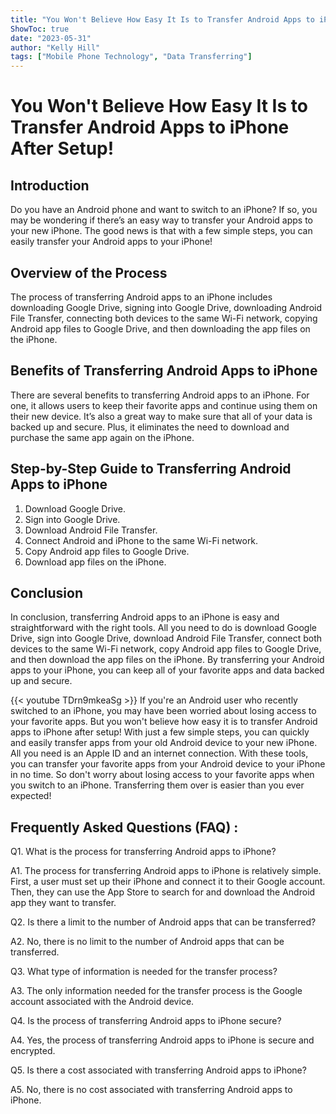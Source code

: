 ```yaml
---
title: "You Won't Believe How Easy It Is to Transfer Android Apps to iPhone After Setup!"
ShowToc: true 
date: "2023-05-31"
author: "Kelly Hill" 
tags: ["Mobile Phone Technology", "Data Transferring"]
---
```

# You Won't Believe How Easy It Is to Transfer Android Apps to iPhone After Setup!

## Introduction

Do you have an Android phone and want to switch to an iPhone? If so, you may be wondering if there’s an easy way to transfer your Android apps to your new iPhone. The good news is that with a few simple steps, you can easily transfer your Android apps to your iPhone! 

## Overview of the Process

The process of transferring Android apps to an iPhone includes downloading Google Drive, signing into Google Drive, downloading Android File Transfer, connecting both devices to the same Wi-Fi network, copying Android app files to Google Drive, and then downloading the app files on the iPhone. 

## Benefits of Transferring Android Apps to iPhone

There are several benefits to transferring Android apps to an iPhone. For one, it allows users to keep their favorite apps and continue using them on their new device. It’s also a great way to make sure that all of your data is backed up and secure. Plus, it eliminates the need to download and purchase the same app again on the iPhone. 

## Step-by-Step Guide to Transferring Android Apps to iPhone

1. Download Google Drive.
2. Sign into Google Drive.
3. Download Android File Transfer.
4. Connect Android and iPhone to the same Wi-Fi network.
5. Copy Android app files to Google Drive.
6. Download app files on the iPhone.

## Conclusion

In conclusion, transferring Android apps to an iPhone is easy and straightforward with the right tools. All you need to do is download Google Drive, sign into Google Drive, download Android File Transfer, connect both devices to the same Wi-Fi network, copy Android app files to Google Drive, and then download the app files on the iPhone. By transferring your Android apps to your iPhone, you can keep all of your favorite apps and data backed up and secure.

{{< youtube TDrn9mkeaSg >}} 
If you're an Android user who recently switched to an iPhone, you may have been worried about losing access to your favorite apps. But you won't believe how easy it is to transfer Android apps to iPhone after setup! With just a few simple steps, you can quickly and easily transfer apps from your old Android device to your new iPhone. All you need is an Apple ID and an internet connection. With these tools, you can transfer your favorite apps from your Android device to your iPhone in no time. So don't worry about losing access to your favorite apps when you switch to an iPhone. Transferring them over is easier than you ever expected!

## Frequently Asked Questions (FAQ) :
Q1. What is the process for transferring Android apps to iPhone?

A1. The process for transferring Android apps to iPhone is relatively simple. First, a user must set up their iPhone and connect it to their Google account. Then, they can use the App Store to search for and download the Android app they want to transfer.

Q2. Is there a limit to the number of Android apps that can be transferred?

A2. No, there is no limit to the number of Android apps that can be transferred.

Q3. What type of information is needed for the transfer process?

A3. The only information needed for the transfer process is the Google account associated with the Android device.

Q4. Is the process of transferring Android apps to iPhone secure?

A4. Yes, the process of transferring Android apps to iPhone is secure and encrypted.

Q5. Is there a cost associated with transferring Android apps to iPhone?

A5. No, there is no cost associated with transferring Android apps to iPhone.


